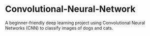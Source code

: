 # Convolutional-Neural-Network
A beginner-friendly deep learning project using Convolutional Neural Networks (CNN) to classify images of dogs and cats.
